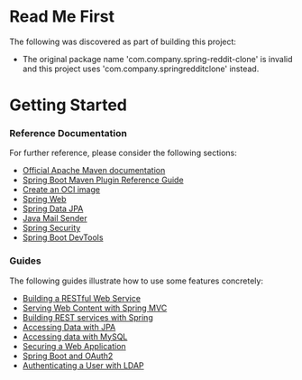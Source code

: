 # Read Me First
The following was discovered as part of building this project:

* The original package name 'com.company.spring-reddit-clone' is invalid and this project uses 'com.company.springredditclone' instead.

# Getting Started

### Reference Documentation
For further reference, please consider the following sections:

* [Official Apache Maven documentation](https://maven.apache.org/guides/index.html)
* [Spring Boot Maven Plugin Reference Guide](https://docs.spring.io/spring-boot/docs/2.4.4/maven-plugin/reference/html/)
* [Create an OCI image](https://docs.spring.io/spring-boot/docs/2.4.4/maven-plugin/reference/html/#build-image)
* [Spring Web](https://docs.spring.io/spring-boot/docs/2.4.4/reference/htmlsingle/#boot-features-developing-web-applications)
* [Spring Data JPA](https://docs.spring.io/spring-boot/docs/2.4.4/reference/htmlsingle/#boot-features-jpa-and-spring-data)
* [Java Mail Sender](https://docs.spring.io/spring-boot/docs/2.4.4/reference/htmlsingle/#boot-features-email)
* [Spring Security](https://docs.spring.io/spring-boot/docs/2.4.4/reference/htmlsingle/#boot-features-security)
* [Spring Boot DevTools](https://docs.spring.io/spring-boot/docs/2.4.4/reference/htmlsingle/#using-boot-devtools)

### Guides
The following guides illustrate how to use some features concretely:

* [Building a RESTful Web Service](https://spring.io/guides/gs/rest-service/)
* [Serving Web Content with Spring MVC](https://spring.io/guides/gs/serving-web-content/)
* [Building REST services with Spring](https://spring.io/guides/tutorials/bookmarks/)
* [Accessing Data with JPA](https://spring.io/guides/gs/accessing-data-jpa/)
* [Accessing data with MySQL](https://spring.io/guides/gs/accessing-data-mysql/)
* [Securing a Web Application](https://spring.io/guides/gs/securing-web/)
* [Spring Boot and OAuth2](https://spring.io/guides/tutorials/spring-boot-oauth2/)
* [Authenticating a User with LDAP](https://spring.io/guides/gs/authenticating-ldap/)

